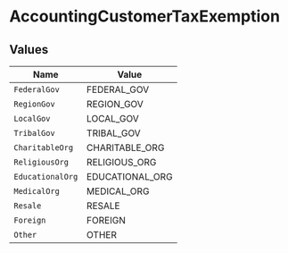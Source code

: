 # AccountingCustomerTaxExemption


## Values

| Name             | Value            |
| ---------------- | ---------------- |
| `FederalGov`     | FEDERAL_GOV      |
| `RegionGov`      | REGION_GOV       |
| `LocalGov`       | LOCAL_GOV        |
| `TribalGov`      | TRIBAL_GOV       |
| `CharitableOrg`  | CHARITABLE_ORG   |
| `ReligiousOrg`   | RELIGIOUS_ORG    |
| `EducationalOrg` | EDUCATIONAL_ORG  |
| `MedicalOrg`     | MEDICAL_ORG      |
| `Resale`         | RESALE           |
| `Foreign`        | FOREIGN          |
| `Other`          | OTHER            |
